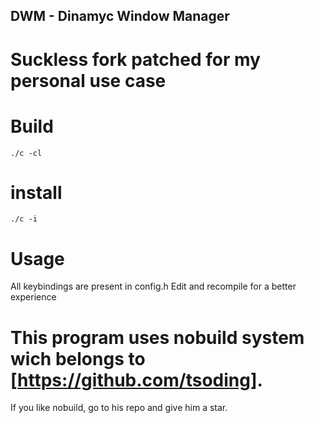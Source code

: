 ## DWM - Dinamyc Window Manager
# Suckless fork patched for my personal use case

# Build
```
./c -cl
```
# install
```
./c -i
```
# Usage
All keybindings are present in config.h
Edit and  recompile for a better experience

# This program uses nobuild system wich belongs to [https://github.com/tsoding].
If you like nobuild, go to his repo and give him a star.

